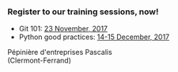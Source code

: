 ### Register to our training sessions, now!

* Git 101: [23 November, 2017](https://www.eventbrite.fr/e/billets-git-101-38071411617?aff=erelpanelorg)
* Python good practices: [14-15 December, 2017](https://www.eventbrite.fr/e/billets-bonnes-pratiques-de-developpement-en-python-38071859958)

Pépinière d'entreprises Pascalis
<br/>
(Clermont-Ferrand)
